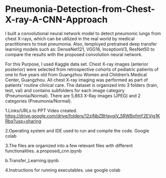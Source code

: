 # Pneumonia-Detection-from-Chest-X-ray-A-CNN-Approach

I built a convolutional neural network model to detect pneumonic lungs from chest X-rays, which can be utilized in the real world by medical practitioners to treat pneumonia. Also, Iemployed pretrained deep transfer learning models such as: DenseNet121, VGG16, InceptionV3, ResNet50 to compare the results with the proposed convolution neural network.

For this Purpose, I used Kaggle data set. Chest X-ray images (anterior posterior) were selected from retrospective cohorts of pediatric patients of one to five years old from Guangzhou Women and Children’s Medical Center, Guangzhou. All chest X-ray imaging was performed as part of patients’ routine clinical care. The dataset is organized into 3 folders (train, test, val) and contains subfolders for each image category (Pneumonia/Normal). There are 5,863 X-Ray images (JPEG) and 2 categories (Pneumonia/Normal).

 
1.Links/URLs to PPT Video created.
https://drive.google.com/drive/folders/12zjNbZBHayqiV_5RWBofmY2EVjg1KRbq?usp=sharing


2.Operating system and IDE used to run and compile the code.
Google colab


3.The files are organized into a few relevant files with different functionalities.
a.proposed_cnn.ipynb

b.Transfer_Learning.ipynb


4.Instructions for running executables.
use google colab
